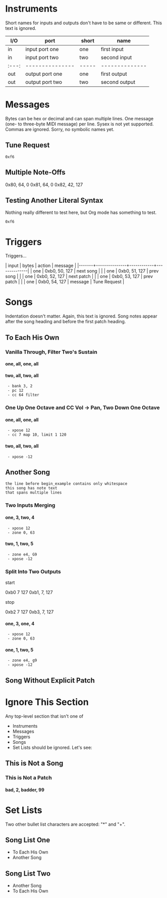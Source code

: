 # Instruments

Short names for inputs and outputs don't have to be same or different. This
text is ignored.

| I/O | port            | short | name          |
| --- | --------------- | ----- | --------------|
| in  | input port one  | one   | first input   |
| in  | input port two  | two   | second input  |
|:---:| --------------- | ----- | --------------|
| out | output port one | one   | first output  |
| out | output port two | two   | second output |

# Messages

Bytes can be hex or decimal and can span multiple lines. One message (one-
to three-byte MIDI message) per line. Sysex is not yet supported. Commas are
ignored. Sorry, no symbolic names yet.

## Tune Request

```
0xf6
```

## Multiple Note-Offs

0x80, 64, 0
0x81, 64, 0
0x82, 42, 127

## Testing Another Literal Syntax

Nothing really different to test here, but Org mode has something to test.

    0xf6

# Triggers

Triggers...

  | input | bytes         | action     | message      |
  |-------+---------------+------------+--------------|
  | one   | 0xb0, 50, 127 | next song  |              |
  | one   | 0xb0, 51, 127 | prev song  |              |
  | one   | 0xb0, 52, 127 | next patch |              |
  | one   | 0xb0, 53, 127 | prev patch |              |
  | one   | 0xb0, 54, 127 | message    | Tune Request |

# Songs

Indentation doesn't matter. Again, this text is ignored. Song notes appear
after the song heading and before the first patch heading.

## To Each His Own

### Vanilla Through, Filter Two's Sustain
#### one, all, one, all
#### two, all, two, all

     - bank 3, 2
     - pc 12
     - cc 64 filter

### One Up One Octave and CC Vol -> Pan, Two Down One Octave
#### one, all, one, all
     - xpose 12
     - cc 7 map 10, limit 1 120
#### two, all, two, all
     - xpose -12

## Another Song
   
```
the line before begin_example contains only whitespace
this song has note text
that spans multiple lines
```

### Two Inputs Merging
#### one, 3, two, 4
     - xpose 12
     - zone 0, 63
#### two, 1, two, 5
     - zone e4, G9
     - xpose -12

### Split Into Two Outputs

start

0xb0 7 127
0xb1, 7, 127

stop

0xb2 7 127
0xb3, 7, 127

#### one, 3, one, 4
     - xpose 12
     - zone 0, 63
#### one, 1, two, 5
     - zone e4, g9
     - xpose -12

## Song Without Explicit Patch

# Ignore This Section

Any top-level section that isn't one of
- Instruments
- Messages
- Triggers
- Songs
- Set Lists
should be ignored. Let's see:

## This is Not a Song

### This is Not a Patch
#### bad, 2, badder, 99

# Set Lists

Two other bullet list characters are accepted: "*" and "+".

## Song List One

* To Each His Own
* Another Song

## Song List Two

+ Another Song
+ To Each His Own
